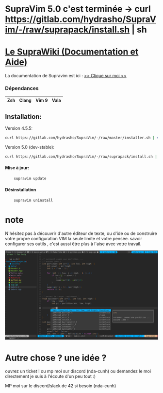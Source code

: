 # SupraVim 5.0 c'est terminée -> curl https://gitlab.com/hydrasho/SupraVim/-/raw/suprapack/install.sh | sh

# [Le SupraWiki (Documentation et Aide)](https://gitlab.com/hydrasho/SupraVim/-/wikis/home)
La documentation de Supravim est ici : 
[>> Clique sur moi <<](https://gitlab.com/hydrasho/SupraVim/-/wikis/home)


### Dépendances
| Zsh | Clang | Vim 9 | Vala |
|-----|-------|-------|------|

## Installation:


 Version 4.5.5: 
```bash
curl https://gitlab.com/hydrasho/SupraVim/-/raw/master/installer.sh | sh
```

 Version 5.0 (dev-stable):
```bash
curl https://gitlab.com/hydrasho/SupraVim/-/raw/suprapack/install.sh | sh
```



#### Mise à jour:
```bash
    supravim update
```

#### Désinstallation

```bash
    supravim uninstall
```
# note


N'hésitez pas à découvrir d'autre éditeur de texte, ou d'ide ou de construire votre propre configuration VIM la seule limite et votre pensée. savoir configurer ses outils , c'est aussi être plus à l'aise avec votre travail.

<img src="data/README.png"/>

# Autre chose ? une idée ?
ouvrez un ticket ! ou mp moi sur discord (nda-cunh) ou demandez le moi directement
je suis à l'écoute d'un peu tout :)

MP moi sur le discord/slack de 42 si besoin (nda-cunh)
